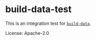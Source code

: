 # build-data-test
This is an integration test for
[`build-data`](https://crates.io/crates/build-data).

License: Apache-2.0
